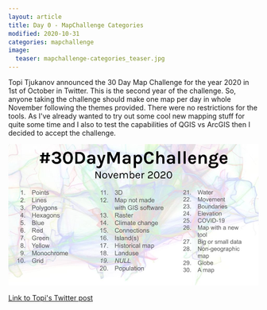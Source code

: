 ```yaml
---
layout: article
title: Day 0 - MapChallenge Categories
modified: 2020-10-31
categories: mapchallenge
image:
  teaser: mapchallenge-categories_teaser.jpg
---
```


Topi Tjukanov announced the 30 Day Map Challenge for the year 2020 in 1st of October in Twitter. This is the second year of the challenge. 
So, anyone taking the challenge should make one map per day in whole November following the themes provided. 
There were no restrictions for the tools. As I've already wanted to try out some cool new mapping stuff for quite some time and I also to test the capabilities of QGIS vs ArcGIS then I decided to accept the challenge.

![image of categories](../../images/mapchallenge-categories.jpg)

[Link to Topi's Twitter post](https://twitter.com/tjukanov/status/1311568912950140930)
